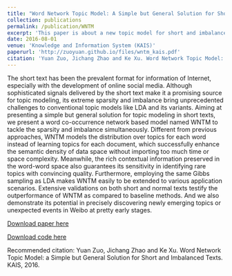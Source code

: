 ```yaml
---
title: "Word Network Topic Model: A Simple but General Solution for Short and Imbalanced Texts"
collection: publications
permalink: /publication/WNTM
excerpt: 'This paper is about a new topic model for short and imbalanced texts.'
date: 2016-08-01
venue: 'Knowledge and Information System (KAIS)'
paperurl: 'http://zuoyuan.github.io/files/wntm_kais.pdf'
citation: 'Yuan Zuo, Jichang Zhao and Ke Xu. Word Network Topic Model: a Simple but General Solution for Short and Imbalanced Texts. KAIS, 2016.'
---
```

The short text has been the prevalent format for information of Internet, especially with the development of online social media. Although sophisticated signals delivered by the short text make it a promising source for topic modeling, its extreme sparsity and imbalance bring unprecedented challenges to conventional topic models like LDA and its variants. Aiming at presenting a simple but general solution for topic modeling in short texts, we present a word co-occurrence network based model named WNTM to tackle the sparsity and imbalance simultaneously. Different from previous approaches, WNTM models the distribution over topics for each word instead of learning topics for each document, which successfully enhance the semantic density of data space without importing too much time or space complexity. Meanwhile, the rich contextual information preserved in the word-word space also guarantees its sensitivity in identifying rare topics with convincing quality. Furthermore, employing the same Gibbs sampling as LDA makes WNTM easily to be extended to various application scenarios. Extensive validations on both short and normal texts testify the outperformance of WNTM as compared to baseline methods. And we also demonstrate its potential in precisely discovering newly emerging topics or unexpected events in Weibo at pretty early stages.

[Download paper here](http://zuoyuan.github.io/files/wntm_kais.pdf)

[Download code here](http://zuoyuan.github.io/files/wntm.tar.gz)

Recommended citation: Yuan Zuo, Jichang Zhao and Ke Xu. Word Network Topic Model: a Simple but General Solution for Short and Imbalanced Texts. KAIS, 2016.